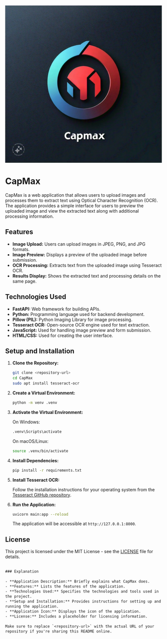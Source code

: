 ![CapMax Icon](static/capmax_icon.png)


# CapMax

CapMax is a web application that allows users to upload images and processes them to extract text using Optical Character Recognition (OCR). The application provides a simple interface for users to preview the uploaded image and view the extracted text along with additional processing information.

## Features

- **Image Upload:** Users can upload images in JPEG, PNG, and JPG formats.
- **Image Preview:** Displays a preview of the uploaded image before submission.
- **OCR Processing:** Extracts text from the uploaded image using Tesseract OCR.
- **Results Display:** Shows the extracted text and processing details on the same page.

## Technologies Used

- **FastAPI:** Web framework for building APIs.
- **Python:** Programming language used for backend development.
- **Pillow (PIL):** Python Imaging Library for image processing.
- **Tesseract OCR:** Open-source OCR engine used for text extraction.
- **JavaScript:** Used for handling image preview and form submission.
- **HTML/CSS:** Used for creating the user interface.

## Setup and Installation

1. **Clone the Repository:**

   ```bash
   git clone <repository-url>
   cd CapMax
   sudo apt install tesseract-ocr 
   ```

2. **Create a Virtual Environment:**

   ```bash
   python -m venv .venv
   ```

3. **Activate the Virtual Environment:**

   On Windows:

   ```bash
   .venv\Scripts\activate
   ```

   On macOS/Linux:

   ```bash
   source .venv/bin/activate
   ```

4. **Install Dependencies:**

   ```bash
   pip install -r requirements.txt
   ```

5. **Install Tesseract OCR:**

   Follow the installation instructions for your operating system from the [Tesseract GitHub repository](https://github.com/tesseract-ocr/tesseract).

6. **Run the Application:**

   ```bash
   uvicorn main:app --reload
   ```

   The application will be accessible at `http://127.0.0.1:8000`.

## License

This project is licensed under the MIT License - see the [LICENSE](LICENSE) file for details.
```

### Explanation

- **Application Description:** Briefly explains what CapMax does.
- **Features:** Lists the features of the application.
- **Technologies Used:** Specifies the technologies and tools used in the project.
- **Setup and Installation:** Provides instructions for setting up and running the application.
- **Application Icon:** Displays the icon of the application.
- **License:** Includes a placeholder for licensing information.

Make sure to replace `<repository-url>` with the actual URL of your repository if you're sharing this README online.
